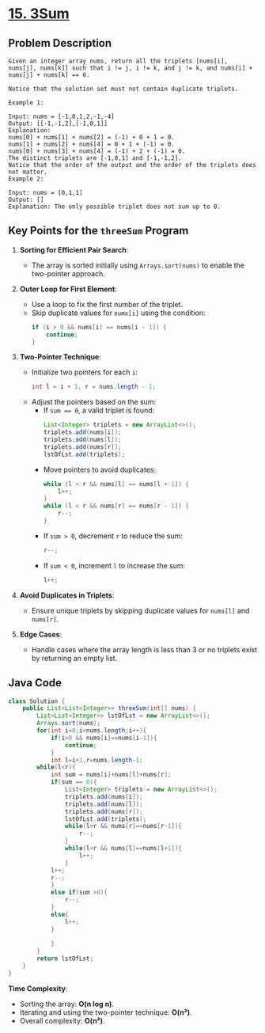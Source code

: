 # [15. 3Sum](https://leetcode.com/problems/3sum/description/)

## Problem Description

```
Given an integer array nums, return all the triplets [nums[i], nums[j], nums[k]] such that i != j, i != k, and j != k, and nums[i] + nums[j] + nums[k] == 0.

Notice that the solution set must not contain duplicate triplets.

Example 1:

Input: nums = [-1,0,1,2,-1,-4]
Output: [[-1,-1,2],[-1,0,1]]
Explanation: 
nums[0] + nums[1] + nums[2] = (-1) + 0 + 1 = 0.
nums[1] + nums[2] + nums[4] = 0 + 1 + (-1) = 0.
nums[0] + nums[3] + nums[4] = (-1) + 2 + (-1) = 0.
The distinct triplets are [-1,0,1] and [-1,-1,2].
Notice that the order of the output and the order of the triplets does not matter.
Example 2:

Input: nums = [0,1,1]
Output: []
Explanation: The only possible triplet does not sum up to 0.
```

## Key Points for the `threeSum` Program

1. **Sorting for Efficient Pair Search**:
   - The array is sorted initially using `Arrays.sort(nums)` to enable the two-pointer approach.

2. **Outer Loop for First Element**:
   - Use a loop to fix the first number of the triplet.
   - Skip duplicate values for `nums[i]` using the condition:
     ```java
     if (i > 0 && nums[i] == nums[i - 1]) {
         continue;
     }
     ```

3. **Two-Pointer Technique**:
   - Initialize two pointers for each `i`:
     ```java
     int l = i + 1, r = nums.length - 1;
     ```
   - Adjust the pointers based on the sum:
     - If `sum == 0`, a valid triplet is found:
       ```java
       List<Integer> triplets = new ArrayList<>();
       triplets.add(nums[i]);
       triplets.add(nums[l]);
       triplets.add(nums[r]);
       lstOfLst.add(triplets);
       ```
     - Move pointers to avoid duplicates:
       ```java
       while (l < r && nums[l] == nums[l + 1]) {
           l++;
       }
       while (l < r && nums[r] == nums[r - 1]) {
           r--;
       }
       ```
     - If `sum > 0`, decrement `r` to reduce the sum:
       ```java
       r--;
       ```
     - If `sum < 0`, increment `l` to increase the sum:
       ```java
       l++;
       ```

4. **Avoid Duplicates in Triplets**:
   - Ensure unique triplets by skipping duplicate values for `nums[l]` and `nums[r]`.

5. **Edge Cases**:
   - Handle cases where the array length is less than 3 or no triplets exist by returning an empty list.

## Java Code

```java
class Solution {
    public List<List<Integer>> threeSum(int[] nums) {
        List<List<Integer>> lstOfLst = new ArrayList<>();
        Arrays.sort(nums);
        for(int i=0;i<nums.length;i++){
            if(i>0 && nums[i]==nums[i-1]){
                continue;
            }
            int l=i+1,r=nums.length-1;
        while(l<r){
            int sum = nums[i]+nums[l]+nums[r];
            if(sum == 0){
                List<Integer> triplets = new ArrayList<>();
                triplets.add(nums[i]);
                triplets.add(nums[l]);
                triplets.add(nums[r]);
                lstOfLst.add(triplets);
                while(l<r && nums[r]==nums[r-1]){
                    r--;
                }
                while(l<r && nums[l]==nums[l+1]){
                    l++;
                }
            l++;
            r--;
            }
            else if(sum >0){
                r--;
            }
            else{
                l++;
            }
           
            }
        }
        return lstOfLst;
    }
}
```

**Time Complexity**:
   - Sorting the array: **O(n log n)**.
   - Iterating and using the two-pointer technique: **O(n²)**.
   - Overall complexity: **O(n²)**.
